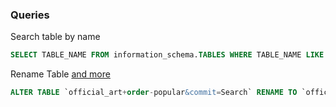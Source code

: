 ### Queries
Search table by name
```sql
SELECT TABLE_NAME FROM information_schema.TABLES WHERE TABLE_NAME LIKE '%_x_%'
```
Rename Table [and more](https://www.techonthenet.com/mysql/tables/alter_table.php)
```sql
ALTER TABLE `official_art+order-popular&commit=Search` RENAME TO `official_art`;
```